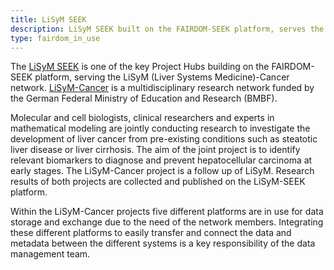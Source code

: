 ```yaml
---
title: LiSyM SEEK
description: LiSyM SEEK built on the FAIRDOM-SEEK platform, serves the LiSyM (Liver Systems Medicine)-Cancer network
type: fairdom_in_use
---
```




The [LiSyM SEEK](https://seek.lisym.org/) is one of the key Project Hubs building on the FAIRDOM-SEEK platform, serving the LiSyM (Liver Systems Medicine)-Cancer network. 
[LiSyM-Cancer](https://www.lisym-cancer.org/) is a multidisciplinary research network funded by the German Federal Ministry of Education and Research (BMBF). 

Molecular and cell biologists, clinical researchers and experts in mathematical modeling are jointly conducting research to investigate the development of liver cancer from pre-existing conditions such as steatotic liver disease or liver cirrhosis. The aim of the joint project is to identify relevant biomarkers to diagnose and prevent hepatocellular carcinoma at early stages. The LiSyM-Cancer project is a follow up of LiSyM. Research results of both projects are collected and published on the LiSyM-SEEK platform.

Within the LiSyM-Cancer projects five different platforms are in use for data storage and exchange due to the need of the network members. 
Integrating these different platforms to easily transfer and connect the data and metadata between the different systems is a key responsibility of the data management team.

<!-- ![Lysim Front Page](images/fairdom_in_use/lysim-front-page.png) -->
<!-- Figure 1. Screenshot of LiSyM SEEK landing page -->

<!-- ![Lysim Overview](images/fairdom_in_use/lysim-overview.png) -->
<!-- Figure 2. Integration of five systems for efficient data exchange and management in LiSyM-Cancer -->
